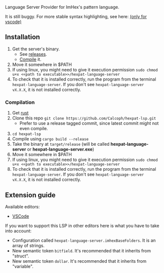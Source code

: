 Language Server Provider for ImHex's pattern language.

It is still buggy. For more stable syntax highlighting, see here: [(only for vscode)](https://github.com/Calcoph/vscode-hexpat)

## Installation
1. Get the server's binary.
    * See [releases](https://github.com/Calcoph/hexpat-lsp/releases).
    * [Compile](#compilation) it.
2. Move it somewhere in $PATH
3. If using linux, you might need to give it execution permission `sudo chmod u+x <<path to executable>>/hexpat-language-server`
4. To check that it is installed correctly, run the program from the terminal `hexpat-language-server`. If you don't see `hexpat-language-server vX.X.X`, it is not installed correctly.

### Compilation
1. Get [rust](https://www.rust-lang.org/tools/install)
2. Clone this repo `git clone https://github.com/Calcoph/hexpat-lsp.git`
    * Prefer to use a release tagged commit, since latest commit might not even compile.
3. `cd hexpat-lsp`
4. Compile  using `cargo build --release`
5. Take the binary at `target/release` (will be called __hexpat-language-server__ or __hexpat-language-server.exe__)
6. Move it somewhere in $PATH
7. If using linux, you might need to give it execution permission `sudo chmod u+x <<path to executable>>/hexpat-language-server`
8. To check that it is installed correctly, run the program from the terminal `hexpat-language-server`. If you don't see `hexpat-language-server vX.X.X`, it is not installed correctly.

## Extension guide
Available editors:
 * [VSCode](https://github.com/Calcoph/vscode-hexpat-lsp)

If you want to support this LSP in other editors here is what you have to take into account:

* Configuration called `hexpat-language-server.imhexBaseFolders`. It is an array of strings.
* New semantic token `bitfield`. It's recommended that it inherits from "struct".
* New semantic token `dollar`. It's recommended that it inherits from "variable".
